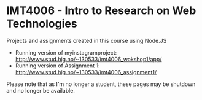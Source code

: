 # IMT4006 - Intro to Research on Web Technologies

Projects and assignments created in this course using Node.JS

* Running version of myinstagramproject: http://www.stud.hig.no/~130533/imt4006_wokshop1/app/
* Running version of Assignment 1: http://www.stud.hig.no/~130533/imt4006_assignment1/

Please note that as I'm no longer a student, these pages may be shutdown and no longer be available.
